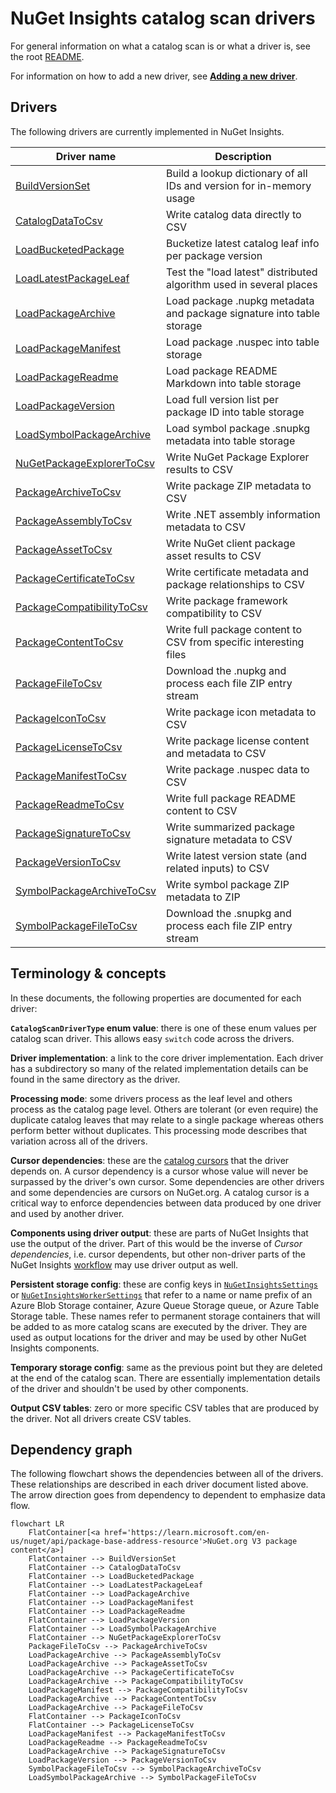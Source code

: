 # NuGet Insights catalog scan drivers

For general information on what a catalog scan is or what a driver is, see the root [README](../../README.md#architecture).

For information on how to add a new driver, see [**Adding a new driver**](../new-driver.md).

## Drivers

The following drivers are currently implemented in NuGet Insights.

| Driver name                                               | Description                                                           |
| --------------------------------------------------------- | --------------------------------------------------------------------- |
| [BuildVersionSet](BuildVersionSet.md)                     | Build a lookup dictionary of all IDs and version for in-memory usage  |
| [CatalogDataToCsv](CatalogDataToCsv.md)                   | Write catalog data directly to CSV                                    |
| [LoadBucketedPackage](LoadBucketedPackage.md)             | Bucketize latest catalog leaf info per package version                |
| [LoadLatestPackageLeaf](LoadLatestPackageLeaf.md)         | Test the "load latest" distributed algorithm used in several places   |
| [LoadPackageArchive](LoadPackageArchive.md)               | Load package .nupkg metadata and package signature into table storage |
| [LoadPackageManifest](LoadPackageManifest.md)             | Load package .nuspec into table storage                               |
| [LoadPackageReadme](LoadPackageReadme.md)                 | Load package README Markdown into table storage                       |
| [LoadPackageVersion](LoadPackageVersion.md)               | Load full version list per package ID into table storage              |
| [LoadSymbolPackageArchive](LoadSymbolPackageArchive.md)   | Load symbol package .snupkg metadata into table storage               |
| [NuGetPackageExplorerToCsv](NuGetPackageExplorerToCsv.md) | Write NuGet Package Explorer results to CSV                           |
| [PackageArchiveToCsv](PackageArchiveToCsv.md)             | Write package ZIP metadata to CSV                                     |
| [PackageAssemblyToCsv](PackageAssemblyToCsv.md)           | Write .NET assembly information metadata to CSV                       |
| [PackageAssetToCsv](PackageAssetToCsv.md)                 | Write NuGet client package asset results to CSV                       |
| [PackageCertificateToCsv](PackageCertificateToCsv.md)     | Write certificate metadata and package relationships to CSV           |
| [PackageCompatibilityToCsv](PackageCompatibilityToCsv.md) | Write package framework compatibility to CSV                          |
| [PackageContentToCsv](PackageContentToCsv.md)             | Write full package content to CSV from specific interesting files     |
| [PackageFileToCsv](PackageFileToCsv.md)                   | Download the .nupkg and process each file ZIP entry stream            |
| [PackageIconToCsv](PackageIconToCsv.md)                   | Write package icon metadata to CSV                                    |
| [PackageLicenseToCsv](PackageLicenseToCsv.md)             | Write package license content and metadata to CSV                     |
| [PackageManifestToCsv](PackageManifestToCsv.md)           | Write package .nuspec data to CSV                                     |
| [PackageReadmeToCsv](PackageReadmeToCsv.md)               | Write full package README content to CSV                              |
| [PackageSignatureToCsv](PackageSignatureToCsv.md)         | Write summarized package signature metadata to CSV                    |
| [PackageVersionToCsv](PackageVersionToCsv.md)             | Write latest version state (and related inputs) to CSV                |
| [SymbolPackageArchiveToCsv](SymbolPackageArchiveToCsv.md) | Write symbol package ZIP metadata to ZIP                              |
| [SymbolPackageFileToCsv](SymbolPackageFileToCsv.md)       | Download the .snupkg and process each file ZIP entry stream           |

## Terminology & concepts

In these documents, the following properties are documented for each driver:

**`CatalogScanDriverType` enum value**: there is one of these enum values per catalog scan driver. This allows easy `switch` code across the drivers. 

**Driver implementation**: a link to the core driver implementation. Each driver has a subdirectory so many of the related implementation details can be found in the same directory as the driver.

**Processing mode**: some drivers process as the leaf level and others process as the catalog page level. Others are tolerant (or even require) the duplicate catalog leaves that may relate to a single package whereas others perform better without duplicates. This processing mode describes that variation across all of the drivers.

**Cursor dependencies**: these are the [catalog cursors](https://learn.microsoft.com/en-us/nuget/api/catalog-resource#cursor) that the driver depends on. A cursor dependency is a cursor whose value will never be surpassed by the driver's own cursor. Some dependencies are other drivers and some dependencies are cursors on NuGet.org. A catalog cursor is a critical way to enforce dependencies between data produced by one driver and used by another driver.

**Components using driver output**: these are parts of NuGet Insights that use the output of the driver. Part of this would be the inverse of *Cursor dependencies*, i.e. cursor dependents, but other non-driver parts of the NuGet Insights [workflow](../../README.md#workflow) may use driver output as well.

**Persistent storage config**: these are config keys in [`NuGetInsightsSettings`](../../src/Logic/NuGetInsightsSettings.cs) or [`NuGetInsightsWorkerSettings`](../../src/Worker.Logic/NuGetInsightsWorkerSettings.cs) that refer to a name or name prefix of an Azure Blob Storage container, Azure Queue Storage queue, or Azure Table Storage table. These names refer to permanent storage containers that will be added to as more catalog scans are executed by the driver. They are used as output locations for the driver and may be used by other NuGet Insights components.

**Temporary storage config**: same as the previous point but they are deleted at the end of the catalog scan. There are essentially implementation details of the driver and shouldn't be used by other components.

**Output CSV tables**: zero or more specific CSV tables that are produced by the driver. Not all drivers create CSV tables.

## Dependency graph

The following flowchart shows the dependencies between all of the drivers. These relationships are described in each driver document listed above. The arrow direction goes from dependency to dependent to emphasize data flow.

```mermaid
flowchart LR
    FlatContainer[<a href='https://learn.microsoft.com/en-us/nuget/api/package-base-address-resource'>NuGet.org V3 package content</a>]
    FlatContainer --> BuildVersionSet
    FlatContainer --> CatalogDataToCsv
    FlatContainer --> LoadBucketedPackage
    FlatContainer --> LoadLatestPackageLeaf
    FlatContainer --> LoadPackageArchive
    FlatContainer --> LoadPackageManifest
    FlatContainer --> LoadPackageReadme
    FlatContainer --> LoadPackageVersion
    FlatContainer --> LoadSymbolPackageArchive
    FlatContainer --> NuGetPackageExplorerToCsv
    PackageFileToCsv --> PackageArchiveToCsv
    LoadPackageArchive --> PackageAssemblyToCsv
    LoadPackageArchive --> PackageAssetToCsv
    LoadPackageArchive --> PackageCertificateToCsv
    LoadPackageArchive --> PackageCompatibilityToCsv
    LoadPackageManifest --> PackageCompatibilityToCsv
    LoadPackageArchive --> PackageContentToCsv
    LoadPackageArchive --> PackageFileToCsv
    FlatContainer --> PackageIconToCsv
    FlatContainer --> PackageLicenseToCsv
    LoadPackageManifest --> PackageManifestToCsv
    LoadPackageReadme --> PackageReadmeToCsv
    LoadPackageArchive --> PackageSignatureToCsv
    LoadPackageVersion --> PackageVersionToCsv
    SymbolPackageFileToCsv --> SymbolPackageArchiveToCsv
    LoadSymbolPackageArchive --> SymbolPackageFileToCsv
```
